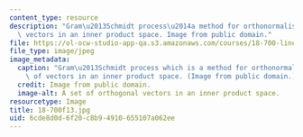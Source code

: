 ```yaml
---
content_type: resource
description: "Gram\u2013Schmidt process\u2014a method for orthonormalising a set of\
  \ vectors in an inner product space. Image from public domain."
file: https://ol-ocw-studio-app-qa.s3.amazonaws.com/courses/18-700-linear-algebra-fall-2013/6cde8d0d6f20c8b94910655107a062ee_18-700f13.jpg
file_type: image/jpeg
image_metadata:
  caption: "Gram\u2013Schmidt process which is a method for orthonormalising a set\
    \ of vectors in an inner product space. (Image from public domain.)"
  credit: Image from public domain.
  image-alt: A set of orthogonal vectors in an inner product space.
resourcetype: Image
title: 18-700f13.jpg
uid: 6cde8d0d-6f20-c8b9-4910-655107a062ee
---
```

